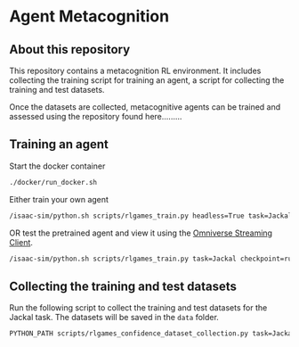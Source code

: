 # Agent Metacognition

## About this repository

This repository contains a metacognition RL environment. It includes collecting the training script for training an agent, a script for collecting the training and test datasets. 

Once the datasets are collected, metacognitive agents can be trained and assessed using the repository found here.........

## Training an agent

Start the docker container

```bash
./docker/run_docker.sh
```
Either train your own agent

```bash
/isaac-sim/python.sh scripts/rlgames_train.py headless=True task=Jackal wandb_activate=True wandb_group=Jackal wandb_entity=jcoll44
```

OR test the pretrained agent and view it using the [Omniverse Streaming Client](https://docs.omniverse.nvidia.com/app_streaming-client/app_streaming-client/overview.html).

```bash
/isaac-sim/python.sh scripts/rlgames_train.py task=Jackal checkpoint=runs/Jackal/nn/Jackal.pth test=True headless=True enable_livestream=True
```

## Collecting the training and test datasets

Run the following script to collect the training and test datasets for the Jackal task. The datasets will be saved in the `data` folder.

```bash
PYTHON_PATH scripts/rlgames_confidence_dataset_collection.py task=Jackal headless=True checkpoint=runs/Jackal/nn/Jackal.pth
```

